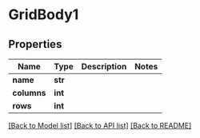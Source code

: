 # GridBody1

## Properties
Name | Type | Description | Notes
------------ | ------------- | ------------- | -------------
**name** | **str** |  | 
**columns** | **int** |  | 
**rows** | **int** |  | 

[[Back to Model list]](../README.md#documentation-for-models) [[Back to API list]](../README.md#documentation-for-api-endpoints) [[Back to README]](../README.md)

